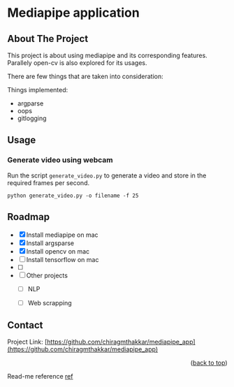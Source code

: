 # Mediapipe application

<!-- PROJECT SHIELDS -->
<!--
*** I'm using markdown "reference style" links for readability.
*** Reference links are enclosed in brackets [ ] instead of parentheses ( ).
*** See the bottom of this document for the declaration of the reference variables
*** for contributors-url, forks-url, etc. This is an optional, concise syntax you may use.
*** https://www.markdownguide.org/basic-syntax/#reference-style-links
-->

<!-- ABOUT THE PROJECT -->
## About The Project

This project is about using mediapipe and its corresponding features.
Parallely open-cv is also explored for its usages.

There are few things that are taken into consideration:

Things implemented:
* argparse
* oops
* gitlogging


## Usage

### Generate video using webcam

Run the script `generate_video.py` to generate a video and store in the required frames per second.

  ```
  python generate_video.py -o filename -f 25
  ```


<!-- ROADMAP -->
## Roadmap

- [x] Install mediapipe on mac
- [x] Install argsparse
- [x] Install opencv on mac
- [ ] Install tensorflow on mac
- [ ] 
- [ ] Other projects
    - [ ] NLP
    - [ ] Web scrapping



<!-- CONTACT -->
## Contact

[//]: # (Your Name - [@your_twitter]&#40;https://twitter.com/your_username&#41; - email@example.com)

Project Link: [https://github.com/chiragmthakkar/mediapipe_app](https://github.com/chiragmthakkar/mediapipe_app)

<p align="right">(<a href="#top">back to top</a>)</p>

Read-me reference [ref](https://github.com/othneildrew/Best-README-Template)